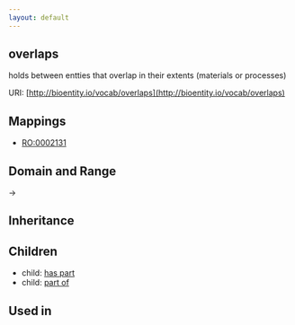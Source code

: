 ```yaml
---
layout: default
---
```


## overlaps


holds between entties that overlap in their extents (materials or processes)

URI: [http://bioentity.io/vocab/overlaps](http://bioentity.io/vocab/overlaps)
## Mappings

 * [RO:0002131](http://purl.obolibrary.org/obo/RO_0002131)

## Domain and Range

 -> 

## Inheritance


## Children

 *  child: [has part](has_part.html)
 *  child: [part of](part_of.html)

## Used in

